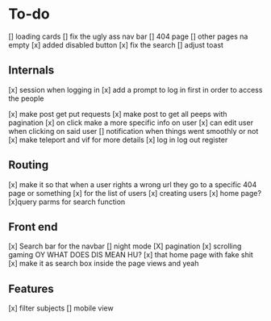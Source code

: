 # To-do

[] loading cards
[] fix the ugly ass nav bar
[] 404 page
[] other pages na empty
[x] added disabled button
[x] fix the search
[] adjust toast

## Internals

[x] session when logging in
[x] add a prompt to log in first in order to access the people

[x] make post get put requests
[x] make post to get all peeps with pagination
[x] on click make a more specific info on user
[x] can edit user when clicking on said user
[] notification when things went smoothly or not
[x] make teleport and vif for more details
[x] log in log out register

## Routing

[x] make it so that when a user rights a wrong url they go to a specific 404 page or something
[x] for the list of users
[x] creating users
[x] home page?
[x]query parms for search function

## Front end

[x] Search bar for the navbar
[] night mode
[X] pagination
[x] scrolling gaming OY WHAT DOES DIS MEAN HU?
[x] that home page with fake shit
[x] make it as search box inside the page views and yeah

## Features

[x] filter subjects
[] mobile view
